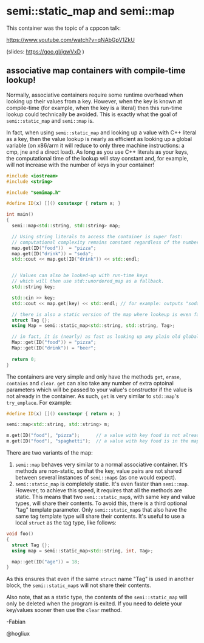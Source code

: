 semi::static_map and semi::map
==============================

This container was the topic of a cppcon talk:

https://www.youtube.com/watch?v=qNAbGpV1ZkU

(slides: https://goo.gl/igwVxD )


associative map containers with compile-time lookup!
----------------------------------------------------

Normally, associative containers require some runtime overhead when looking up their values from a key. However, when the key is known at compile-time (for example, when the key is a literal) then this run-time lookup could technically be avoided. This is exactly what the goal of `semi::static_map` and `semi::map` is.

In fact, when using `semi::static_map` and looking up a value with C++ literal as a key, then the value lookup is nearly as efficient as looking up a global variable (on x86/arm it will reduce to only three machine instructions: a cmp, jne and a direct load). As long as you use C++ literals as your keys, the computational time of the lookup will stay constant and, for example, will not increase with the number of keys in your container!

```c++
#include <iostream>
#include <string>

#include "semimap.h"

#define ID(x) []() constexpr { return x; }

int main()
{
  semi::map<std::string, std::string> map;

  // Using string literals to access the container is super fast:
  // computational complexity remains constant regardless of the number of key, value pairs!
  map.get(ID("food"))  = "pizza";
  map.get(ID("drink")) = "soda";
  std::cout << map.get(ID("drink")) << std::endl;


  // Values can also be looked-up with run-time keys
  // which will then use std::unordered_map as a fallback.
  std::string key;

  std::cin >> key;
  std::cout << map.get(key) << std::endl; // for example: outputs "soda" if key is "drink"

  // there is also a static version of the map where lookeup is even faster
  struct Tag {};
  using Map = semi::static_map<std::string, std::string, Tag>;

  // in fact, it is (nearly) as fast as looking up any plain old global variable
  Map::get(ID("food")) = "pizza";
  Map::get(ID("drink")) = "beer";
  
  return 0;
}
```

The containers are very simple and only have the methods `get`, `erase`, `contains` and `clear`. `get` can also take any number of extra optoinal parameters which will be passed to your value's constructor if the value is not already in the container. As such, `get` is very similar to `std::map`'s `try_emplace`. For example:

```c++
#define ID(x) []() constexpr { return x; }

semi::map<std::string, std::string> m;

m.get(ID("food"), "pizza");      // a value with key food is not already in the map so construct it with the parameter "pizza"
m.get(ID("food"), "spaghetti");  // a value with key food is in the map. The second parameter will not be used
```

There are two variants of the map:

1) `semi::map` behaves very similar to a normal associative container. It's methods are non-static, so that the key, value pairs are not shared between several instances of `semi::map`s (as one would expect).
2) `semi::static_map` is completely static. It's even faster than `semi::map`. However, to achieve this speed, it requires that all the methods are static. This means that two `semi::static_map`s, with same key and value types, will share their contents. To avoid this, there is a third optional "tag" template parameter. Only `semi::static_map`s that also have the same tag template type will share their contents. It's useful to use a local `struct` as the tag type, like follows:

```c++
void foo()
{
  struct Tag {};
  using map = semi::static_map<std::string, int, Tag>;

  map::get(ID("age")) = 18;
}
```

As this ensures that even if the same `struct` name "Tag" is used in another block, the `semi::static_map`s will not share their contents.

Also note, that as a static type, the contents of the `semi::static_map` will only be deleted when the program is exited. If you need to delete your key/values sooner then use the `clear` method.

-Fabian

@hogliux